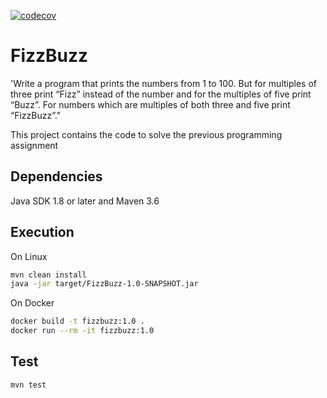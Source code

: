 [![codecov](https://codecov.io/gh/oclay1st/FizzBuzz/branch/develop/graph/badge.svg)](https://codecov.io/gh/oclay1st/FizzBuzz) 

# FizzBuzz

'Write a program that prints the numbers from 1 to 100. But for multiples of three print “Fizz” instead of the number and for the multiples of five print “Buzz”. For numbers which are multiples of both three and five print “FizzBuzz”."

This project contains the code to solve the previous programming assignment

## Dependencies 
Java SDK 1.8 or later and Maven 3.6

## Execution
On Linux
```bash 
mvn clean install
java -jar target/FizzBuzz-1.0-SNAPSHOT.jar
```
On Docker
```bash
docker build -t fizzbuzz:1.0 .
docker run --rm -it fizzbuzz:1.0
```
## Test
```bash
mvn test
```